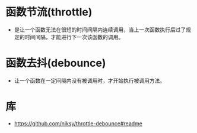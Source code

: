 
# 函数节流(throttle)
* 是让一个函数无法在很短的时间间隔内连续调用，当上一次函数执行后过了规定的时间间隔，才能进行下一次该函数的调用。

# 函数去抖(debounce)
* 让一个函数在一定间隔内没有被调用时，才开始执行被调用方法。

# 库
* https://github.com/niksy/throttle-debounce#readme
